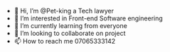- 👋 Hi, I’m @Pet-king a Tech lawyer
- 👀 I’m interested in Front-end Software engineering
- 🌱 I’m currently learning from everyone
- 💞️ I’m looking to collaborate on project
- 📫 How to reach me 07065333142

<!---
Pet-king/Pet-king is a ✨ special ✨ repository because its `README.md` (this file) appears on your GitHub profile.
You can click the Preview link to take a look at your changes.
--->
